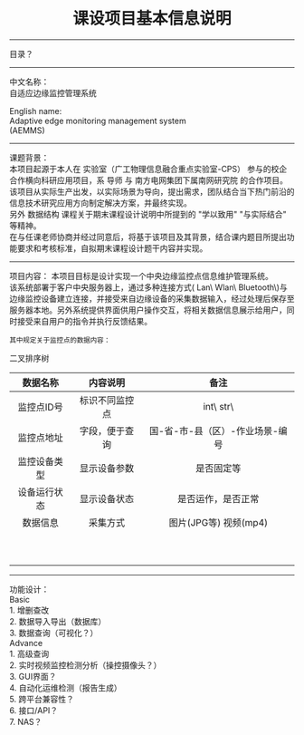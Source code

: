 <h1 align="center"> 课设项目基本信息说明 </h1>  

----------------------------------------------------------  
目录？  

----------------------------------------------------------  
中文名称：  
    自适应边缘监控管理系统  

English name:  
    Adaptive edge monitoring management system  
    (AEMMS)  

----------------------------------------------------------  
课题背景：  
    本项目起源于本人在 实验室（广工物理信息融合重点实验室-CPS） 参与的校企合作横向科研应用项目，系 导师 与 南方电网集团下属南网研究院 的合作项目。  
    该项目从实际生产出发，以实际场景为导向，提出需求，团队结合当下热门前沿的信息技术研究应用方向制定解决方案，并最终实现。  
    另外 数据结构 课程关于期末课程设计说明中所提到的 "学以致用" "与实际结合" 等精神。  
    在与任课老师协商并经过同意后，将基于该项目及其背景，结合课内题目所提出功能要求和考核标准，自拟期末课程设计题干内容并实现。  

----------------------------------------------------------  
项目内容：
    本项目目标是设计实现一个中央边缘监控点信息维护管理系统。  
    该系统部署于客户中央服务器上，通过多种连接方式( Lan\ Wlan\ Bluetooth\\)与边缘监控设备建立连接，并接受来自边缘设备的采集数据输入，经过处理后保存至服务器本地。另外系统提供界面供用户操作交互，将相关数据信息展示给用户，同时接受来自用户的指令并执行反馈结果。  

    其中规定关于监控点的数据内容：  

二叉排序树  

|  数据名称  |  内容说明   |         备注         |
|:------:|:-------:|:------------------:|
| 监控点ID号 | 标识不同监控点 |     int\ str\      |
| 监控点地址  | 字段，便于查询 | 国-省-市-县（区）-作业场景-编号 |
| 监控设备类型 | 显示设备参数  |       是否固定等        |
| 设备运行状态 | 显示设备状态  |     是否运作，是否正常      |
|  数据信息  |  采集方式   |  图片(JPG等) 视频(mp4)  |
|        |         |                    |  
|        |         |                    |  
|        |         |                    |  
|        |         |                    |  
|        |         |                    |  
|        |         |                    |  
|        |         |                    |  
|        |         |                    |  
|        |         |                    |  
|        |         |                    |  

----------------------------------------------------------  
功能设计：  
    Basic  
        1. 增删查改  
        2. 数据导入导出（数据库）  
        3. 数据查询（可视化？）  
    Advance  
        1. 高级查询  
        2. 实时视频监控检测分析（操控摄像头？）  
        3. GUI界面？  
        4. 自动化运维检测（报告生成）  
        5. 跨平台兼容性？  
        6. 接口/API？  
        7. NAS？  
